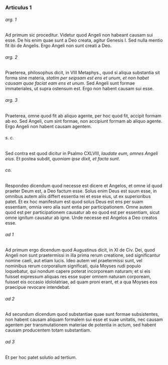 ### Articulus 1

###### arg. 1
Ad primum sic proceditur. Videtur quod Angeli non habeant causam sui esse. De his enim quae sunt a Deo creata, agitur Genesis I. Sed nulla mentio fit ibi de Angelis. Ergo Angeli non sunt creati a Deo.

###### arg. 2
Praeterea, philosophus dicit, in VIII Metaphys., quod si aliqua substantia sit forma sine materia, *statim per seipsam est ens et unum, et non habet causam quae faciat eam ens et unum*. Sed Angeli sunt formae immateriales, ut supra ostensum est. Ergo non habent causam sui esse.

###### arg. 3
Praeterea, omne quod fit ab aliquo agente, per hoc quod fit, accipit formam ab eo. Sed Angeli, cum sint formae, non accipiunt formam ab aliquo agente. Ergo Angeli non habent causam agentem.

###### s. c.
Sed contra est quod dicitur in Psalmo CXLVIII, *laudate eum, omnes Angeli eius*. Et postea subdit, *quoniam ipse dixit, et facta sunt*.

###### co.
Respondeo dicendum quod necesse est dicere et Angelos, et omne id quod praeter Deum est, a Deo factum esse. Solus enim Deus est suum esse, in omnibus autem aliis differt essentia rei et esse eius, ut ex superioribus patet. Et ex hoc manifestum est quod solus Deus est ens per suam essentiam, omnia vero alia sunt entia per participationem. Omne autem quod est per participationem causatur ab eo quod est per essentiam, sicut omne ignitum causatur ab igne. Unde necesse est Angelos a Deo creatos esse.

###### ad 1
Ad primum ergo dicendum quod Augustinus dicit, in XI de Civ. Dei, quod Angeli non sunt praetermissi in illa prima rerum creatione, sed significantur nomine caeli, aut etiam lucis. Ideo autem vel praetermissi sunt, vel nominibus rerum corporalium significati, quia Moyses rudi populo loquebatur, qui nondum capere poterat incorpoream naturam; et si eis fuisset expressum aliquas res esse super omnem naturam corpoream, fuisset eis occasio idololatriae, ad quam proni erant, et a qua Moyses eos praecipue revocare intendebat.

###### ad 2
Ad secundum dicendum quod substantiae quae sunt formae subsistentes, non habent causam aliquam formalem sui esse et suae unitatis, nec causam agentem per transmutationem materiae de potentia in actum, sed habent causam producentem totam substantiam.

###### ad 3
Et per hoc patet solutio ad tertium.

